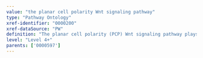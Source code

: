 ```yaml
---
value: "the planar cell polarity Wnt signaling pathway"
type: "Pathway Ontology"
xref-identifier: "0000200"
xref-dataSource: "PW"
definition: "The planar cell polarity (PCP) Wnt signaling pathway plays an essential role in morphogenesis through the regulation of tissues patterning."
level: "Level 4+"
parents: ['0000597']
---
```

